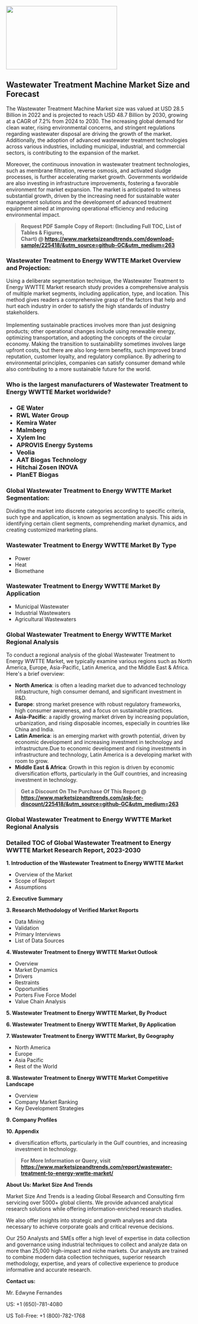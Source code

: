 <p><img class="alignnone size-medium wp-image-20088" src="https://ffe5etoiles.com/wp-content/uploads/2024/12/MST1-300x171.png" alt="" width="300" height="171" /></p><h2>Wastewater Treatment Machine Market Size and Forecast</h2><p>The Wastewater Treatment Machine Market size was valued at USD 28.5 Billion in 2022 and is projected to reach USD 48.7 Billion by 2030, growing at a CAGR of 7.2% from 2024 to 2030. The increasing global demand for clean water, rising environmental concerns, and stringent regulations regarding wastewater disposal are driving the growth of the market. Additionally, the adoption of advanced wastewater treatment technologies across various industries, including municipal, industrial, and commercial sectors, is contributing to the expansion of the market.</p><p>Moreover, the continuous innovation in wastewater treatment technologies, such as membrane filtration, reverse osmosis, and activated sludge processes, is further accelerating market growth. Governments worldwide are also investing in infrastructure improvements, fostering a favorable environment for market expansion. The market is anticipated to witness substantial growth, driven by the increasing need for sustainable water management solutions and the development of advanced treatment equipment aimed at improving operational efficiency and reducing environmental impact.</p></p><blockquote id="" class=""><strong>Request PDF Sample Copy of Report: (Including Full TOC, List of Tables &amp; Figures, Chart)&nbsp;@&nbsp;<strong><a href="https://www.marketsizeandtrends.com/download-sample/225418/&utm_source=github-GC&utm_medium=263" target="_blank">https://www.marketsizeandtrends.com/download-sample/225418/&utm_source=github-GC&utm_medium=263</a></strong></strong></blockquote><h3 id="" class="">Wastewater Treatment to Energy WWTTE Market&nbsp;Overview and Projection:</h3><p id="" class="">Using a deliberate segmentation technique, the Wastewater Treatment to Energy WWTTE Market research study provides a comprehensive analysis of multiple market segments, including application, type, and location. This method gives readers a comprehensive grasp of the factors that help and hurt each industry in order to satisfy the high standards of industry stakeholders. <br /> <br />Implementing sustainable practices involves more than just designing products; other operational changes include using renewable energy, optimizing transportation, and adopting the concepts of the circular economy. Making the transition to sustainability sometimes involves large upfront costs, but there are also long-term benefits, such improved brand reputation, customer loyalty, and regulatory compliance. By adhering to environmental principles, companies can satisfy consumer demand while also contributing to a more sustainable future for the world.</p><h3 id="" class="">Who is the largest manufacturers of&nbsp;Wastewater Treatment to Energy WWTTE Market worldwide?</h3><h3 class=""><p><ul><li>GE Water </li><li> RWL Water Group </li><li> Kemira Water </li><li> Malmberg </li><li> Xylem Inc </li><li> APROVIS Energy Systems </li><li> Veolia </li><li> AAT Biogas Technology </li><li> Hitchai Zosen INOVA </li><li> PlanET Biogas</li></ul></p></h3><h3 id="" class="">Global&nbsp;Wastewater Treatment to Energy WWTTE Market Segmentation:</h3><p id="" class="">Dividing the market into discrete categories according to specific criteria, such type and application, is known as segmentation analysis. This aids in identifying certain client segments, comprehending market dynamics, and creating customized marketing plans.</p><h3 id="" class="">Wastewater Treatment to Energy WWTTE Market&nbsp;By Type</h3><p><p><ul><li>Power</li><li> Heat</li><li> Biomethane</p></li></ul></p></p><h3 id="" class="">Wastewater Treatment to Energy WWTTE Market&nbsp;By Application</h3><p class=""><p><ul><li>Municipal Wastewater</li><li> Industrial Wastewaters</li><li> Agricultural Wastewaters</li></ul></p></p><h3 id="" class="">Global Wastewater Treatment to Energy WWTTE Market Regional Analysis</h3><p id="" class="">To conduct a regional analysis of the global Wastewater Treatment to Energy WWTTE Market, we typically examine various regions such as North America, Europe, Asia-Pacific, Latin America, and the Middle East &amp; Africa. Here's a brief overview:</p><ul><li><strong>North America</strong>: is often a leading market due to advanced technology infrastructure, high consumer demand, and significant investment in R&amp;D.</li><li><strong>Europe</strong>: strong market presence with robust regulatory frameworks, high consumer awareness, and a focus on sustainable practices.</li><li><strong>Asia-Pacific</strong>: a rapidly growing market driven by increasing population, urbanization, and rising disposable incomes, especially in countries like China and India.</li><li><strong>Latin America</strong>: is an emerging market with growth potential, driven by economic development and increasing investment in technology and infrastructure.Due to economic development and rising investments in infrastructure and technology, Latin America is a developing market with room to grow.</li><li><strong>Middle East &amp; Africa</strong>: Growth in this region is driven by economic diversification efforts, particularly in the Gulf countries, and increasing investment in technology.</li></ul><blockquote id="" class=""><strong>Get a Discount On The Purchase Of This Report @ <strong><a href="https://www.marketsizeandtrends.com/ask-for-discount/225418/&utm_source=github-GC&utm_medium=263" target="_blank">https://www.marketsizeandtrends.com/ask-for-discount/225418/&utm_source=github-GC&utm_medium=263</a></strong></strong></blockquote><h3 id="" class="">Global Wastewater Treatment to Energy WWTTE Market Regional Analysis</h3><h3 id="" class="">Detailed TOC of Global Wastewater Treatment to Energy WWTTE Market Research Report, 2023-2030</h3><p id="" class=""><strong>1. Introduction of the Wastewater Treatment to Energy WWTTE Market</strong></p><ul><li>Overview of the Market</li><li>Scope of Report</li><li>Assumptions</li></ul><p id="" class=""><strong>2. Executive Summary</strong></p><p id="" class=""><strong>3. Research Methodology of Verified Market Reports</strong></p><ul><li>Data Mining</li><li>Validation</li><li>Primary Interviews</li><li>List of Data Sources</li></ul><p id="" class=""><strong>4. Wastewater Treatment to Energy WWTTE Market Outlook</strong></p><ul><li>Overview</li><li>Market Dynamics</li><li>Drivers</li><li>Restraints</li><li>Opportunities</li><li>Porters Five Force Model</li><li>Value Chain Analysis</li></ul><p id="" class=""><strong>5. Wastewater Treatment to Energy WWTTE Market, By Product</strong></p><p id="" class=""><strong>6. Wastewater Treatment to Energy WWTTE Market, By Application</strong></p><p id="" class=""><strong>7. Wastewater Treatment to Energy WWTTE Market, By Geography</strong></p><ul><li>North America</li><li>Europe</li><li>Asia Pacific</li><li>Rest of the World</li></ul><p id="" class=""><strong>8. Wastewater Treatment to Energy WWTTE Market Competitive Landscape</strong></p><ul><li>Overview</li><li>Company Market Ranking</li><li>Key Development Strategies</li></ul><p id="" class=""><strong>9. Company Profiles</strong></p><p id="" class=""><strong>10. Appendix</strong></p><ul><li>diversification efforts, particularly in the Gulf countries, and increasing investment in technology.</li></ul><blockquote id="" class=""><strong>For More Information or Query, visit <strong><strong><a href="https://www.marketsizeandtrends.com/report/wastewater-treatment-to-energy-wwtte-market/" target="_blank">https://www.marketsizeandtrends.com/report/wastewater-treatment-to-energy-wwtte-market/</a></strong></strong></strong></blockquote><p id="" class=""><strong>About Us: Market Size And Trends</strong></p><p id="" class="">Market Size And Trends is a leading Global Research and Consulting firm servicing over 5000+ global clients. We provide advanced analytical research solutions while offering information-enriched research studies.</p><p id="" class="">We also offer insights into strategic and growth analyses and data necessary to achieve corporate goals and critical revenue decisions.</p><p id="" class="">Our 250 Analysts and SMEs offer a high level of expertise in data collection and governance using industrial techniques to collect and analyze data on more than 25,000 high-impact and niche markets. Our analysts are trained to combine modern data collection techniques, superior research methodology, expertise, and years of collective experience to produce informative and accurate research.</p><p id="" class=""><strong>Contact us:</strong></p><p id="" class="">Mr. Edwyne Fernandes</p><p id="" class="">US: +1 (650)-781-4080</p><p id="" class="">US Toll-Free: +1 (800)-782-1768</p>
